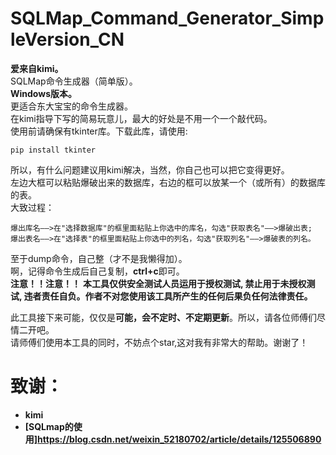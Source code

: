 # SQLMap_Command_Generator_SimpleVersion_CN
**爱来自kimi。**  
SQLMap命令生成器（简单版）。  
**Windows版本。**  
更适合东大宝宝的命令生成器。  
在kimi指导下写的简易玩意儿，最大的好处是不用一个一个敲代码。  
使用前请确保有tkinter库。下载此库，请使用:

    pip install tkinter  
    
所以，有什么问题建议用kimi解决，当然，你自己也可以把它变得更好。  
左边大框可以粘贴爆破出来的数据库，右边的框可以放某一个（或所有）的数据库的表。  
大致过程：

    爆出库名——>在"选择数据库"的框里面粘贴上你选中的库名，勾选"获取表名"——>爆破出表;  
    爆出表名——>在"选择表"的框里面粘贴上你选中的列名，勾选"获取列名"——>爆破表的列名。  

至于dump命令，自己整（才不是我懒得加）。  
啊，记得命令生成后自己复制，**ctrl+c**即可。  
**注意！！注意！！**
**本工具仅供安全测试人员运用于授权测试, 禁止用于未授权测试, 违者责任自负。作者不对您使用该工具所产生的任何后果负任何法律责任。**  

此工具接下来可能，仅仅是**可能，会不定时、不定期更新**。所以，请各位师傅们尽情二开吧。  
请师傅们使用本工具的同时，不妨点个star,这对我有非常大的帮助。谢谢了！

# 致谢：
- **kimi**
- **[SQLmap的使用]https://blog.csdn.net/weixin_52180702/article/details/125506890**




